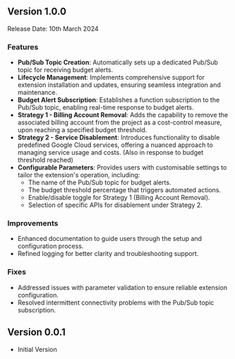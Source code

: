 ## Version 1.0.0

Release Date: 10th March 2024

### Features

- **Pub/Sub Topic Creation**: Automatically sets up a dedicated Pub/Sub topic for receiving budget alerts.
- **Lifecycle Management**: Implements comprehensive support for extension installation and updates, ensuring seamless integration and maintenance.
- **Budget Alert Subscription**: Establishes a function subscription to the Pub/Sub topic, enabling real-time response to budget alerts.
- **Strategy 1 - Billing Account Removal**: Adds the capability to remove the associated billing account from the project as a cost-control measure, upon reaching a specified budget threshold.
- **Strategy 2 - Service Disablement**: Introduces functionality to disable predefined Google Cloud services, offering a nuanced approach to managing service usage and costs. (Also in response to budget threshold reached)
- **Configurable Parameters**: Provides users with customisable settings to tailor the extension's operation, including:
  - The name of the Pub/Sub topic for budget alerts.
  - The budget threshold percentage that triggers automated actions.
  - Enable/disable toggle for Strategy 1 (Billing Account Removal).
  - Selection of specific APIs for disablement under Strategy 2.

### Improvements

- Enhanced documentation to guide users through the setup and configuration process.
- Refined logging for better clarity and troubleshooting support.

### Fixes

- Addressed issues with parameter validation to ensure reliable extension configuration.
- Resolved intermittent connectivity problems with the Pub/Sub topic subscription.

## Version 0.0.1

- Initial Version
